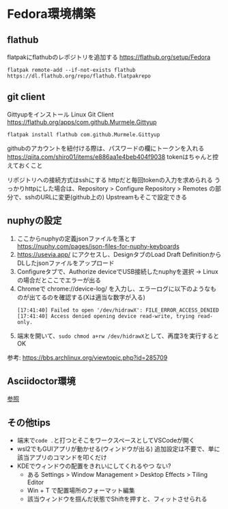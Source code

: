 # Fedora環境構築
## flathub
flatpakにflathubのレポジトリを追加する
https://flathub.org/setup/Fedora
```
flatpak remote-add --if-not-exists flathub https://dl.flathub.org/repo/flathub.flatpakrepo
```

## git client

Gittyupをインストール Linux Git Client
https://flathub.org/apps/com.github.Murmele.Gittyup
```
flatpak install flathub com.github.Murmele.Gittyup
```

githubのアカウントを紐付ける際は、パスワードの欄にトークンを入れる
https://qiita.com/shiro01/items/e886aa1e4beb404f9038
tokenはちゃんと控えておくこと

リポジトリへの接続方式はsshにする
httpだと毎回tokenの入力を求められる
うっかりhttpにした場合は、Repository > Configure Repository > Remotes の部分で、sshのURLに変更(github上の)
Upstreamもそこで設定できる


## nuphyの設定
1. ここからnuphyの定義jsonファイルを落とす
   https://nuphy.com/pages/json-files-for-nuphy-keyboards
2. https://usevia.app/ にアクセスし、DesignタブのLoad Draft DefinitionからDLしたjsonファイルをアップロード
3. Configureタブで、Authorize deviceでUSB接続したnuphyを選択 → Linuxの場合だとここでエラーが出る
4. Chromeで chrome://device-log/ を入力し、エラーログに以下のようなものが出てるのを確認する(Xは適当な数字が入る)
    ```
    [17:41:40] Failed to open '/dev/hidrawX': FILE_ERROR_ACCESS_DENIED
    [17:41:40] Access denied opening device read-write, trying read-only.
    ```
5. 端末を開いて、`sudo chmod a+rw /dev/hidrawX`として、再度3を実行するとOK

参考: https://bbs.archlinux.org/viewtopic.php?id=285709

## Asciidoctor環境
[参照](./asciidoctor環境構築.md)

## その他tips
- 端末で`code .`と打つとそこをワークスペースとしてVSCodeが開く
- wsl2でもGUIアプリが動かせる(ウィンドウが出る) 追加設定は不要で、単に該当アプリのコマンドを叩くだけ
- KDEでウィンドウの配置をきれいにしてくれるやつ ない?
     - ある Settings > Window Management > Desktop Effects > Tiling Editor
     - Win + T で配置場所のフォーマット編集
     - 該当ウィンドウを掴んだ状態でShiftを押すと、フィットさせられる
